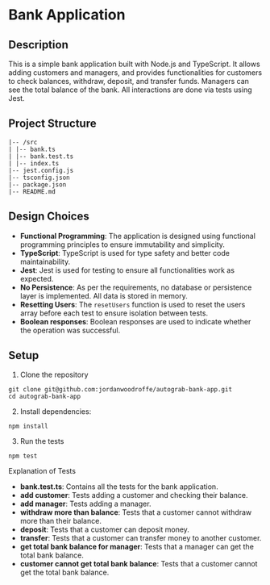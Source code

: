 # Bank Application

## Description

This is a simple bank application built with Node.js and TypeScript. It allows adding customers and managers, and provides functionalities for customers to check balances, withdraw, deposit, and transfer funds. Managers can see the total balance of the bank. All interactions are done via tests using Jest.

## Project Structure

```
|-- /src
| |-- bank.ts
| |-- bank.test.ts
| |-- index.ts
|-- jest.config.js
|-- tsconfig.json
|-- package.json
|-- README.md
```

## Design Choices

- **Functional Programming**: The application is designed using functional programming principles to ensure immutability and simplicity.
- **TypeScript**: TypeScript is used for type safety and better code maintainability.
- **Jest**: Jest is used for testing to ensure all functionalities work as expected.
- **No Persistence**: As per the requirements, no database or persistence layer is implemented. All data is stored in memory.
- **Resetting Users**: The `resetUsers` function is used to reset the users array before each test to ensure isolation between tests.
- **Boolean responses**: Boolean responses are used to indicate whether the operation was successful.

## Setup

1. Clone the repository

```
git clone git@github.com:jordanwoodroffe/autograb-bank-app.git
cd autograb-bank-app
```

2. Install dependencies:

```
npm install
```

3. Run the tests

```
npm test
```

Explanation of Tests

- **bank.test.ts**: Contains all the tests for the bank application.
- **add customer**: Tests adding a customer and checking their balance.
- **add manager**: Tests adding a manager.
- **withdraw more than balance**: Tests that a customer cannot withdraw more than their balance.
- **deposit**: Tests that a customer can deposit money.
- **transfer**: Tests that a customer can transfer money to another customer.
- **get total bank balance for manager**: Tests that a manager can get the total bank balance.
- **customer cannot get total bank balance**: Tests that a customer cannot get the total bank balance.

